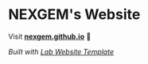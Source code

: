 
# NEXGEM's Website

Visit **[nexgem.github.io](https://nexgem.github.io)** 🚀

_Built with [Lab Website Template](https://greene-lab.gitbook.io/lab-website-template-docs)_

